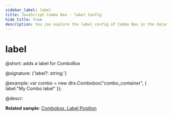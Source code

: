 ```yaml
---
sidebar_label: label
title: JavaScript Combo Box - label Config 
hide_title: true
description: You can explore the label config of Combo Box in the documentation of the DHTMLX JavaScript UI library. Browse developer guides and API reference, try out code examples and live demos, and download a free 30-day evaluation version of DHTMLX Suite 7.
---
```

 
# label

@short: adds a label for ComboBox

@signature: {'label?: string;'}

@example:
var combo = new dhx.Combobox("combo_container", {
    label:"My Combo label"
});

@descr:

**Related sample**: [Combobox. Label Position](https://snippet.dhtmlx.com/2936fray)

[comment]: # (@related: combobox/how_to_start.md#initialize-combobox combobox/configuration.md#label)
